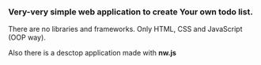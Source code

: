 <h3>Very-very simple web application to create Your own todo list.</h3>
<p>There are no libraries and frameworks. Only HTML, CSS and JavaScript (OOP way).</p>
<p>Also there is a desctop application made with <strong>nw.js</strong></p>
